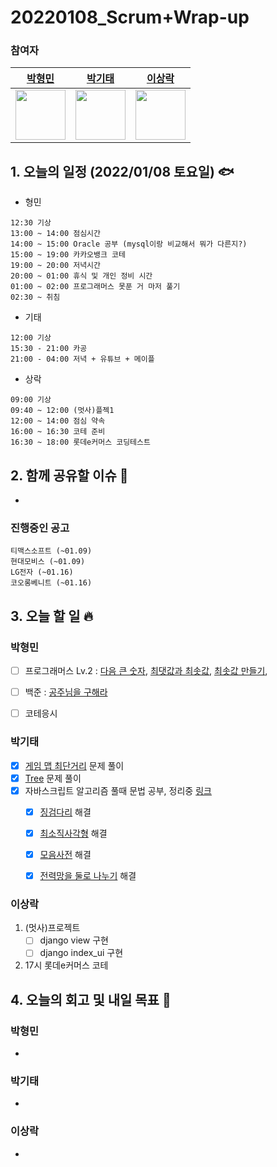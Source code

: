 # 20220108_Scrum+Wrap-up

### 참여자

| [박형민](https://github.com/npnppn)  | [박기태](https://github.com/idiot-kitto)   | [이상락](https://github.com/SangRakee)  |
| :------: | :------: | :------:
|<img src="https://github.com/npnppn.png" width="80"> | <img src="https://github.com/idiot-kitto.png" width="80">|<img src="https://github.com/SangRakee.png" width="80">

## 1. 오늘의 일정 (2022/01/08 토요일) 🐟

- 형민
```
12:30 기상
13:00 ~ 14:00 점심시간
14:00 ~ 15:00 Oracle 공부 (mysql이랑 비교해서 뭐가 다른지?)
15:00 ~ 19:00 카카오뱅크 코테
19:00 ~ 20:00 저녁시간
20:00 ~ 01:00 휴식 및 개인 정비 시간
01:00 ~ 02:00 프로그래머스 못푼 거 마저 풀기
02:30 ~ 취침
```

- 기태
```
12:00 기상
15:30 - 21:00 카공
21:00 - 04:00 저녁 + 유튜브 + 메이플
```

- 상락
```
09:00 기상
09:40 ~ 12:00 (멋사)플젝1
12:00 ~ 14:00 점심 약속
16:00 ~ 16:30 코테 준비
16:30 ~ 18:00 롯데e커머스 코딩테스트

```

## 2. 함께 공유할 이슈 💌
- 


### 진행중인 공고
```
티맥스소프트 (~01.09)
현대모비스 (~01.09)
LG전자 (~01.16)
코오롱베니트 (~01.16)
```



## 3. 오늘 할 일 🔥



### 박형민

- [ ] 프로그래머스 Lv.2 : [다음 큰 숫자](https://programmers.co.kr/learn/courses/30/lessons/12911), [최댓값과 최솟값](https://programmers.co.kr/learn/courses/30/lessons/12939), [최솟값 만들기](https://programmers.co.kr/learn/courses/30/lessons/12941), 
- [ ] 백준 : [공주님을 구해라](https://www.acmicpc.net/problem/17836)
- [ ] 코테응시



### 박기태

- [x] [게임 맵 최단거리](https://programmers.co.kr/learn/courses/30/lessons/1844) 문제 풀이
- [x] [Tree](https://www.acmicpc.net/problem/13244) 문제 풀이
- [x] 자바스크립트 알고리즘 풀때 문법 공부, 정리중 [링크](https://github.com/idiot-kitto/algorithm/blob/master/templates/JS%EC%9A%A9_ps%EB%AC%B8%EB%B2%95_%EC%A0%95%EB%A6%AC.md)
  - [x] [징검다리](https://programmers.co.kr/learn/courses/30/lessons/43236?language=javascript) 해결
  - [x] [최소직사각형](https://programmers.co.kr/learn/courses/30/lessons/86491) 해결 
  - [x] [모음사전](https://programmers.co.kr/learn/courses/30/lessons/84512?language=javascript) 해결
  - [x] [전력망을 둘로 나누기](https://programmers.co.kr/learn/courses/30/lessons/86971?language=javascript) 해결



### 이상락

1. (멋사)프로젝트
    - [ ] django view 구현
    - [ ] django index_ui 구현
2. 17시 롯데e커머스 코테 


## 4. 오늘의 회고 및 내일 목표 🎈


    

### 박형민

- 

### 박기태

- 


### 이상락
-
